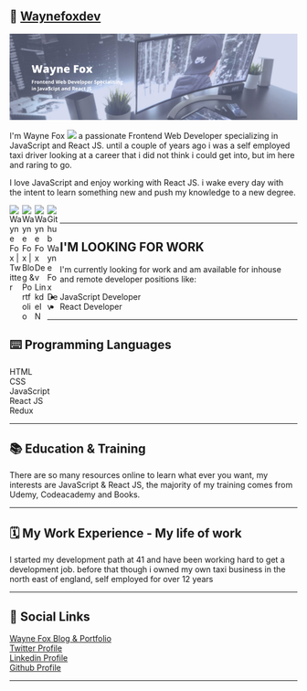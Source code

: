 


<br />

## 💼 <a href="https://waynefoxdev.com" target="_blank"> Waynefoxdev</a>

<img src="./github-head.png" alt="wayne fox intro image" />

<br/>
 
I'm Wayne Fox <img src="https://media.giphy.com/media/hvRJCLFzcasrR4ia7z/giphy.gif" width="25px"> a passionate Frontend Web Developer specializing in JavaScript and React JS. until a couple of years ago i was a self employed taxi driver looking at a career that i did not think i could get into, but im here and raring to go.

I love JavaScript and enjoy working with React JS. i wake every day with the intent to learn something new and push my knowledge to a new degree.

<a href="https://twitter.com/waynefox_">
  <img align="left" alt="Wayne Fox | Twitter" width="22px" src="https://cdn.jsdelivr.net/npm/simple-icons@v3/icons/twitter.svg" />
</a>
<a href="https://waynefox.co">
  <img align="left" alt="Wayne Fox | Blog & Portfolio" width="22px" src="https://cdn.jsdelivr.net/npm/simple-icons@v3/icons/gatsby.svg" />
</a>
<a href="https://www.linkedin.com/in/waynefoxdev/">
  <img align="left" alt="Wayne Fox Dev LinkdeIN" width="22px" src="https://cdn.jsdelivr.net/npm/simple-icons@v3/icons/linkedin.svg" />
</a>
</a>
<a href="https://www.github.com/waynefox">
  <img align="left" alt="Github Wayne Fox Dev" width="22px" src="https://cdn.jsdelivr.net/npm/simple-icons@v3/icons/github.svg" />
</a>

<br/>

---

## I'M LOOKING FOR WORK

I'm currently looking for work and am available for inhouse and remote developer positions like:

- JavaScript Developer
- React Developer

---

## ⌨️ Programming Languages

HTML<br/>
CSS<br/>
JavaScript<br/>
React JS<br/>
Redux <br/>

---

## 📚 Education & Training

There are so many resources online to learn what ever you want, my interests are JavaScript & React JS, the majority of my training comes from Udemy, Codeacademy and Books.

---

## 🗓 My Work Experience - My life of work

I started my development path at 41 and have been working hard to get a development job. before that though i owned my own taxi business in the north east of england, self employed for over 12 years

---

## 🔗 Social Links

<a href="https://www.waynefox.co">Wayne Fox Blog & Portfolio</a><br/>
<a href="https://www.twitter.com/waynefox_">Twitter Profile</a><br/>
<a href="https://www.linkedin.com/in/waynefoxdev/">Linkedin Profile</a><br/>
<a href="https://www.github.com/waynefox/">Github Profile</a>

---

